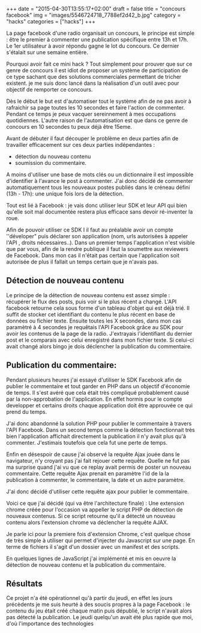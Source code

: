 +++
date = "2015-04-30T13:55:17+02:00"
draft = false
title = "concours facebook"
img = "images/5546724718_7788ef2d42_b.jpg"
category =  "hacks"
categories = ["hacks"]
+++

La page facebook d'une radio organisait un concours, le principe est simple : être le premier à commenter une publication spécifique entre 13h et 17h. Le 1er utilisateur à avoir répondu gagne le lot du concours. Ce dernier s'étalait sur une semaine entière.

Pourquoi avoir fait ce mini hack ? Tout simplement pour prouver que sur ce genre de concours il est idiot de proposer un système de participation de ce type sachant que des solutions commerciales permettant de tricher existent. je me suis donc lancé dans la réalisation d'un outil avec pour objectif de remporter ce concours.


Dès le début le but est d'automatiser tout le système afin de ne pas avoir à rafraichir sa page toutes les 10 secondes et faire l'action de commenter. Pendant ce temps je peux vacquer sereinnement à mes occupations quotidiennes. L'autre raison de l'automatisation est que dans ce genre de concours en 10 secondes tu peux déjà être 15eme. 

Avant de débuter il faut découper le problème en deux parties afin de travailler efficacement sur ces deux parties indépendantes :
+ détection du nouveau contenu
+ soumission du commentaire.

A moins d'utiliser une base de mots clés ou un dictionnaire il est impossible d'identifier à l'avance le post à commenter. J'ai donc décidé de commenter automatiquement tous les nouveaux postes publiés dans le créneau défini (13h - 17h): une unique fois lors de la détection.

Tout est lié à Facebook : je vais donc utiliser leur SDK et leur API qui bien qu'elle soit mal documentée restera plus efficace sans devoir ré-inventer la roue.

Afin de pouvoir utiliser ce SDK I il faut au préalable avoir un compte ''déveloper" puis déclarer son application (nom, urls autorisées à appeler l'API , droits nécessaires..). Dans un premier temps l'application n'est visible que par vous, afin de la rendre publique il faut la soumettre aux reviewers de Facebook. Dans mon cas il n'était pas certain que l'application soit autorisée de plus il fallait un temps certain que je n'avais pas.

## Détection de nouveau contenu
Le principe de la détection de nouveau contenu est assez simple : récupérer le flux des posts, puis voir si le plus récent a changé. L'API facebook retourne cela sous forme d'un tableau d'objet qui est déjà trié. Il suffit de stocker cet identifiant du contenu le plus récent en base de données ou fichier texte. Ensuite toutes les X secondes, dans mon cas paramètré à 4 secondes je requêtais l'API Facebook grâce au SDK pour avoir les contenus de la page de la radio. J'extrayais l'identifiant du dernier post et le comparais avec celui enregistré dans mon fichier texte. Si celui-ci avait changé alors bingo je dois déclencher la publication du commentaire.

## Publication du commentaire:
Pendant plusieurs heures j'ai essayé d'utiliser le SDK Facebook afin de publier le commentaire et tout garder en PHP dans un objectif d'économie de temps.
 Il s'est avéré que cela était très compliqué probablement causé par la non-approbation de l'application. En effet hormis pour le compte developper et certains droits chaque application doit être approuvée ce qui prend du temps.

 J'ai donc abandonné la solution PHP pour publier le commentaire à travers l'API Facebook. 
 Dans un second temps comme la détection fonctionnait très bien l'application affichait directement la publication il n'y avait plus qu'à commenter. J'estimais toutefois que cela fut une perte de temps.

Enfin en désespoir de cause j'ai observé la requête Ajax jouée dans le navigateur, n'y croyant pas j'ai fait rejouer cette requête. Quelle ne fut pas ma surprise quand j'ai vu que ce replay avait permis de poster un nouveau commentaire.  Cette requête Ajax prenait en paramètre l'id de la la publication à commenter, le commentaire, la date et un autre paramètre.

J'ai donc décidé d'utiliser cette requête ajax pour publier le commentaire.  

Voici ce que j'ai décidé (qui va être l'architecture finale) : 
Une extension chrome créée pour l'occasion va appeller le script PHP de détection de nouveaux contenus. Si ce script retourne qu'il a détecté un nouveau contenu alors l'extension chrome va déclencher la requête AJAX. 

Je parle ici pour la premiere fois d'extension Chrome, c'est quelque chose de très simple à utiliser qui permet d'injecter du Javascript sur une page. 
En terme de fichiers il s'agit d'un dossier avec un manifest et des scripts. 

En quelques lignes de JavaScript j'ai implémenté et mis en oeuvre la détection de nouveau contenu et la publication du commentaire.

## Résultats
Ce projet n'a été opérationnel qu'à partir du jeudi, en effet les jours précèdents je me suis heurté à des soucis propres à la page Facebook : le contenu du jeu était créé chaque matin puis dépublié, le script n'avait alors pas détecté la publication. 
Le jeudi quelqu'un avait été plus rapide que moi, d'où l'importance des technologies 

